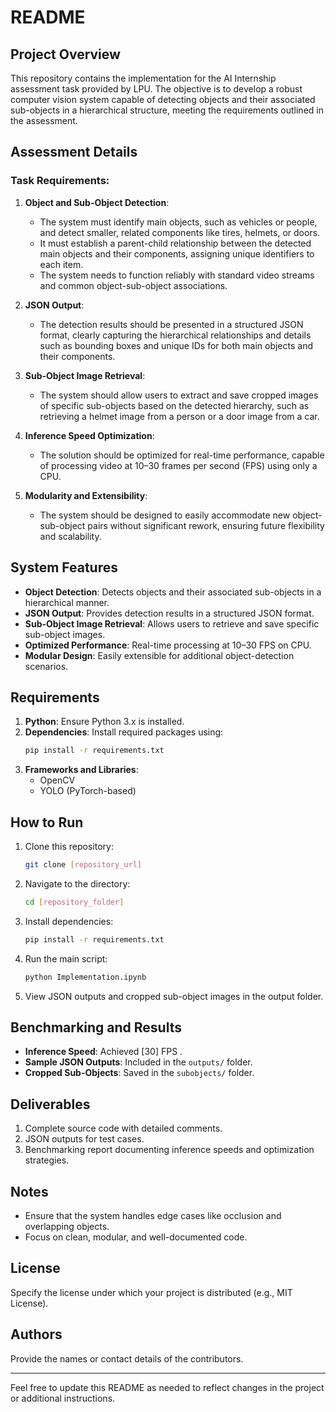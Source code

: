 
# README

## Project Overview

This repository contains the implementation for the AI Internship assessment task provided by LPU. The objective is to develop a robust computer vision system capable of detecting objects and their associated sub-objects in a hierarchical structure, meeting the requirements outlined in the assessment.

## Assessment Details

### Task Requirements:

1. **Object and Sub-Object Detection**:

   - The system must identify main objects, such as vehicles or people, and detect smaller, related components like tires, helmets, or doors.
   - It must establish a parent-child relationship between the detected main objects and their components, assigning unique identifiers to each item.
   - The system needs to function reliably with standard video streams and common object-sub-object associations.

2. **JSON Output**:

   - The detection results should be presented in a structured JSON format, clearly capturing the hierarchical relationships and details such as bounding boxes and unique IDs for both main objects and their components.

3. **Sub-Object Image Retrieval**:

   - The system should allow users to extract and save cropped images of specific sub-objects based on the detected hierarchy, such as retrieving a helmet image from a person or a door image from a car.

4. **Inference Speed Optimization**:

   - The solution should be optimized for real-time performance, capable of processing video at 10–30 frames per second (FPS) using only a CPU.

5. **Modularity and Extensibility**:

   - The system should be designed to easily accommodate new object-sub-object pairs without significant rework, ensuring future flexibility and scalability.

## System Features

- **Object Detection**: Detects objects and their associated sub-objects in a hierarchical manner.
- **JSON Output**: Provides detection results in a structured JSON format.
- **Sub-Object Image Retrieval**: Allows users to retrieve and save specific sub-object images.
- **Optimized Performance**: Real-time processing at 10–30 FPS on CPU.
- **Modular Design**: Easily extensible for additional object-detection scenarios.

## Requirements

1. **Python**: Ensure Python 3.x is installed.
2. **Dependencies**: Install required packages using:
   ```bash
   pip install -r requirements.txt
   ```
3. **Frameworks and Libraries**:
   - OpenCV
   - YOLO (PyTorch-based)

## How to Run

1. Clone this repository:
   ```bash
   git clone [repository_url]
   ```
2. Navigate to the directory:
   ```bash
   cd [repository_folder]
   ```
3. Install dependencies:
   ```bash
   pip install -r requirements.txt
   ```
4. Run the main script:
   ```bash
   python Implementation.ipynb
   ```
5. View JSON outputs and cropped sub-object images in the output folder.

## Benchmarking and Results

- **Inference Speed**: Achieved [30] FPS .
- **Sample JSON Outputs**: Included in the `outputs/` folder.
- **Cropped Sub-Objects**: Saved in the `subobjects/` folder.

## Deliverables

1. Complete source code with detailed comments.
2. JSON outputs for test cases.
3. Benchmarking report documenting inference speeds and optimization strategies.

## Notes

- Ensure that the system handles edge cases like occlusion and overlapping objects.
- Focus on clean, modular, and well-documented code.

## License

Specify the license under which your project is distributed (e.g., MIT License).

## Authors

Provide the names or contact details of the contributors.

---

Feel free to update this README as needed to reflect changes in the project or additional instructions.
